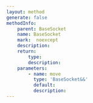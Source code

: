 ```yaml
---
layout: method
generate: false
methodInfo:
    parent: BaseSocket
    name: BaseSocket
    mark:  noexcept
    description: 
    return:
        type: 
        description: 
    parameters:
        - name: move
          type: 'BaseSocket&&'
          default: 
          description: 
---
```

